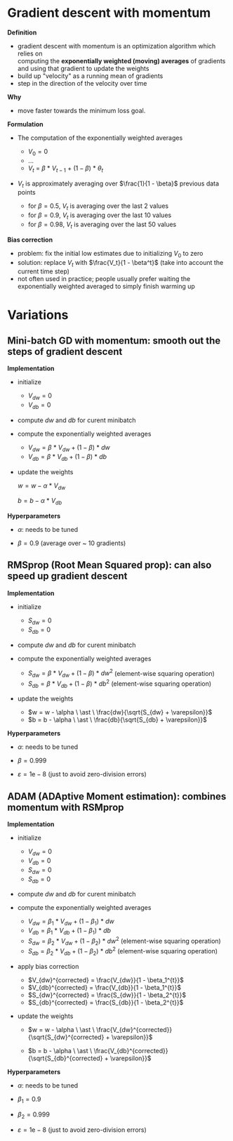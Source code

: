 # Gradient descent with momentum

**Definition**

* gradient descent with momentum is an optimization algorithm which relies on  
  computing the **exponentially weighted (moving) averages** of gradients  
  and using that gradient to update the weights
* build up "velocity" as a running mean of gradients  
* step in the direction of the velocity over time

**Why**

* move faster towards the minimum loss goal.

**Formulation**

* The computation of the exponentially weighted averages

    * $V_{0} = 0$
    * ...
    * $V_{t} \ = \ \beta\ \ast \ V_{t-1} \ + \ (1 - \beta)\ \ast \ \theta_t$

* $V_t$ is approximately averaging over $\frac{1}{1 - \beta}$ previous data points

    * for $\beta=0.5$, $V_t$ is averaging over the last 2 values
    * for $\beta=0.9$, $V_t$ is averaging over the last 10 values
    * for $\beta=0.98$, $V_t$ is averaging over the last 50 values

**Bias correction**

* problem: fix the initial low estimates due to initializing $V_0$ to zero
* solution: replace $V_t$ with $\frac{V_t}{1 - \beta^t}$ (take into account the current time step)
* not often used in practice; people usually prefer waiting the exponentially weighted averaged to simply finish warming up

# Variations

## Mini-batch GD with momentum: smooth out the steps of gradient descent

**Implementation**

* initialize

    * $V_{dw} = 0$
    * $V_{db} = 0$

* compute $dw$ and $db$ for curent minibatch

* compute the exponentially weighted averages

    * $V_{dw} = \beta \ \ast \ V_{dw} + (1 - \beta)\ \ast \ dw$
    * $V_{db} = \beta \ \ast \ V_{db} + (1 - \beta)\ \ast \ db$

* update the weights

    $w = w - \alpha \ \ast \ V_{dw}$

    $b = b - \alpha \ \ast \ V_{db}$

**Hyperparameters**
    
* $\alpha$: needs to be tuned

* $\beta = 0.9$ (average over ~ 10 gradients)

## RMSprop (Root Mean Squared prop): can also speed up gradient descent

**Implementation**

* initialize

    * $S_{dw} = 0$
    * $S_{db} = 0$

* compute $dw$ and $db$ for curent minibatch

* compute the exponentially weighted averages

    * $S_{dw} = \beta \ \ast \ V_{dw} + (1 - \beta) \ \ast \ dw^2$ (element-wise squaring operation)  
    * $S_{db} = \beta \ \ast \ V_{db} + (1 - \beta) \ \ast \ db^2$ (element-wise squaring operation)

* update the weights
    
    * $w = w - \alpha \ \ast \ \frac{dw}{\sqrt{S_{dw} + \varepsilon}}$
    * $b = b - \alpha \ \ast \ \frac{db}{\sqrt{S_{db} + \varepsilon}}$

**Hyperparameters**
    
* $\alpha$: needs to be tuned

* $\beta = 0.999$

* $\varepsilon = 1\mathrm{e}-8$ (just to avoid zero-division errors)

## ADAM (ADAptive Moment estimation): combines momentum with RSMprop

**Implementation**

* initialize 

    * $V_{dw} = 0$
    * $V_{db} = 0$
    * $S_{dw} = 0$
    * $S_{db} = 0$

* compute $dw$ and $db$ for curent minibatch

* compute the exponentially weighted averages

    * $V_{dw} = \beta_1 \ \ast \ V_{dw} + (1 - \beta_1) \ \ast \ dw$  
    * $V_{db} = \beta_1 \ \ast \ V_{db} + (1 - \beta_1) \ \ast \ db$  
    * $S_{dw} = \beta_2 \ \ast \ V_{dw} + (1 - \beta_2) \ \ast \ dw^2$ (element-wise squaring operation)
    * $S_{db} = \beta_2 \ \ast \ V_{db} + (1 - \beta_2) \ \ast \ db^2$ (element-wise squaring operation)

* apply bias correction

    * $V_{dw}^{corrected} = \frac{V_{dw}}{1 - \beta_1^{t}}$  
    * $V_{db}^{corrected} = \frac{V_{db}}{1 - \beta_1^{t}}$  
    * $S_{dw}^{corrected} = \frac{S_{dw}}{1 - \beta_2^{t}}$  
    * $S_{db}^{corrected} = \frac{S_{db}}{1 - \beta_2^{t}}$  

* update the weights

    * $w = w - \alpha \ \ast \ \frac{V_{dw}^{corrected}}{\sqrt{S_{dw}^{corrected} + \varepsilon}}$
    
    * $b = b - \alpha \ \ast \ \frac{V_{db}^{corrected}}{\sqrt{S_{db}^{corrected} + \varepsilon}}$

**Hyperparameters**

* $\alpha$: needs to be tuned

* $\beta_1 = 0.9$

* $\beta_2 = 0.999$

* $\varepsilon = 1\mathrm{e}-8$ (just to avoid zero-division errors)

